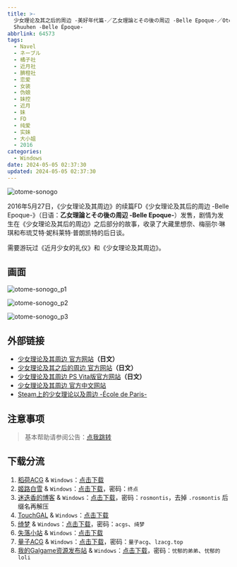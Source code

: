 ```yaml
---
title: >-
  少女理论及其之后的周边 -美好年代篇-／乙女理論とその後の周辺 -Belle Epoque-／Otome Riron to Sono go no
  Shuuhen -Belle Époque-
abbrlink: 64573
tags:
  - Navel
  - ネーブル
  - 橘子社
  - 近月社
  - 臍橙社
  - 恋爱
  - 女装
  - 伪娘
  - 妹控
  - 近月
  - 妹
  - FD
  - 纯爱
  - 实妹
  - 大小姐
  - 2016
categories:
  - Windows
date: 2024-05-05 02:37:30
updated: 2024-05-05 02:37:30
---
```


![otome-sonogo](https://unpkg.com/galgame/img/otome-sonogo.webp)

2016年5月27日，《少女理论及其周边》的续篇FD《少女理论及其后的周边 -Belle Epoque-》（日语：**乙女理論とその後の周辺 -Belle Epoque-**）发售，剧情为发生在《少女理论及其后的周边》之后部分的故事，收录了大藏里想奈、梅丽尔·琳琪和布琉艾特·妮科莱特·普朗凯特的后日谈。

<!-- more -->

需要游玩过《近月少女的礼仪》和《少女理论及其周边》。

## 画面

![otome-sonogo_p1](https://unpkg.com/galgame/img/otome-sonogo_p1.webp)

![otome-sonogo_p2](https://unpkg.com/galgame/img/otome-sonogo_p2.webp)

![otome-sonogo_p3](https://unpkg.com/galgame/img/otome-sonogo_p3.webp)

## 外部链接

- [少女理论及其周边 官方网站](https://project-navel.com/otomeriron/)**（日文）**
- [少女理论及其之后的周边 官方网站](https://project-navel.com/otome_sonogo/)**（日文）**
- [少女理论及其周边  PS Vita版官方网站](http://dramaticcreate.com/otomeriron/)**（日文）**
- [少女理论及其周边 官方中文网站](https://hikarifield.co.jp/otomeriron/)
- [Steam上的少女理论以及周边 -École de Paris-](https://store.steampowered.com/app/2567190/_cole_de_Paris/)

## 注意事项

> 基本帮助请参阅公告：[点我跳转](/p/announcement/)

## 下载分流

1. [稻荷ACG](https://sakustar.moe/) & `Windows`：[点击下载](https://sakustar.top/art/269)
2. [姬路白雪](https://pan.jlbx.xyz/) & `Windows`：[点击下载](https://pan.jlbx.xyz/?s=%E5%B0%91%E5%A5%B3%E7%90%86%E8%AE%BA%E5%8F%8A%E5%85%B6%E4%B9%8B%E5%90%8E%E7%9A%84%E5%91%A8%E8%BE%B9)，密码：`终点`
3. [迷迭香的博客](https://rosmontis.com/) & `Windows`：[点击下载](https://drive.rosmontis.com/s/0W4hx)，密码：`rosmontis`，去掉 `.rosmontis` 后缀名再解压
4. [TouchGAL](https://www.touchgal.com/) & `Windows`：[点击下载](https://pan.touchgal.net/s/8OEFg)
5. [绮梦](https://acgs.one/) & `Windows`：[点击下载](https://acgs.one/down_html/?url=game/%E5%B0%91%E5%A5%B3%E7%90%86%E8%AE%BA%E5%8F%8A%E5%85%B6%E4%B9%8B%E5%90%8E%E7%9A%84%E5%91%A8%E8%BE%B9&name=%E5%B0%91%E5%A5%B3%E7%90%86%E8%AE%BA%E5%8F%8A%E5%85%B6%E4%B9%8B%E5%90%8E%E7%9A%84%E5%91%A8%E8%BE%B9%20-%E7%BE%8E%E5%A5%BD%E5%B9%B4%E4%BB%A3%E7%AF%87-)，密码：`acgs`、`绮梦`
6. [失落小站](https://www.shinnku.com/) & `Windows`：[点击下载](https://www.shinnku.com/api/download/0/win/%E5%B0%91%E5%A5%B3%E7%90%86%E8%AE%BA%E5%8F%8A%E5%85%B6%E4%B9%8B%E5%90%8E%E7%9A%84%E5%91%A8%E8%BE%B9.7z)
7. [量子ACG](https://lzacg.org/) & `Windows`：[点击下载](https://lzacg.org/433)，密码：`量子acg`、`lzacg.top`
8. [我的Galgame资源发布站](https://www.ttloli.com/) & `Windows`：[点击下载](https://www.ttloli.com/shaonvlilunjiqizhihoudezhoubian.html)，密码：`忧郁的弟弟`、`忧郁的loli`
